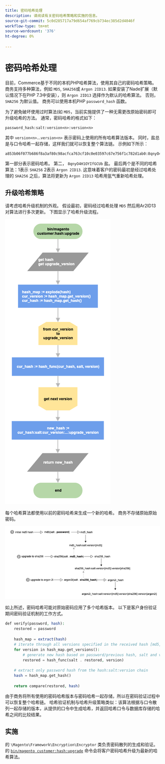 ```yaml
---
title: 密码哈希处理
description: 请阅读有关密码哈希策略和实施的信息。
source-git-commit: 5c0d285717a79d654af769cb734ec385d2d4046f
workflow-type: tm+mt
source-wordcount: '376'
ht-degree: 0%

---
```



# 密码哈希处理

目前，Commerce基于不同的本机PHP哈希算法，使用其自己的密码哈希策略。 商务支持多种算法，例如 `MD5`, `SHA256`或 `Argon 2ID13`. 如果安装了Nade扩展（默认情况下在PHP 7.3中安装），则 `Argon 2ID13` 选择作为默认的哈希算法。 否则， `SHA256` 为默认值。 商务可以使用本机PHP `password_hash` 函数。

为了避免破坏使用过时算法(如 `MD5`，当前实施提供了一种无需更改原始密码即可升级哈希的方法。 通常，密码哈希的格式如下：

```text
password_hash:salt:version<n>:version<n>
```

其中 `version<n>`...`version<n>` 表示密码上使用的所有哈希算法版本。 同时，盐总是与口令哈希一起存储，这样我们就可以恢复整个算法链。 示例如下所示：

```text
a853b06f077b686f8a3af80c98acfca763cf10c0e03597c67e756f1c782d1ab0:8qnyO4H1OYIfGCUb:1:2
```

第一部分表示密码哈希。 第二， `8qnyO4H1OYIfGCUb` 盐。 最后两个是不同的哈希算法：1表示 `SHA256` 2表示 `Argon 2ID13`. 这意味着客户的密码最初是经过哈希处理的 `SHA256` 之后，算法将更新为 `Argon 2ID13` 哈希用氩气重新哈希处理。

## 升级哈希策略

请考虑哈希升级机制的外观。 假设最初，密码经过哈希处理 `MD5` 然后用Ar2ID13对算法进行多次更新。 下图显示了哈希升级流程。

![哈希升级工作流](../../assets/configuration/hash-upgrade-algorithm.png)

每个哈希算法都使用以前的密码哈希来生成一个新的哈希。 商务不存储原始原始密码。

![哈希升级策略](../../assets/configuration/hash-upgrade-strategy.png)

如上所述，密码哈希可能对原始密码应用了多个哈希版本。
以下是客户身份验证期间密码验证机制的工作方式。

```php
def verify(password, hash):
    restored = password

    hash_map = extract(hash)
    # iterate through all versions specified in the received hash [md5, sha256, argon2id13]
    for version in hash_map.get_versions():
        # generate new hash based on password/previous hash, salt and version
        restored = hash_func(salt . restored, version)

    # extract only password hash from the hash:salt:version chain
    hash = hash_map.get_hash()

    return compare(restored, hash)
```

由于商务将所有使用的密码哈希版本与密码哈希一起存储，所以在密码验证过程中可以恢复整个哈希链。 哈希验证机制与哈希升级策略类似：该算法根据与口令散列一起存储的版本，从提供的口令中生成哈希，并返回哈希口令与数据库存储的哈希之间的比较结果。

## 实施

的 `\Magento\Framework\Encryption\Encryptor` 类负责密码散列的生成和验证。 的 [`bin/magento customer:hash:upgrade`](https://devdocs.magento.com/guides/v2.4/reference/cli/magento.html#customerhashupgrade) 命令会将客户密码哈希升级为最新的哈希算法。
